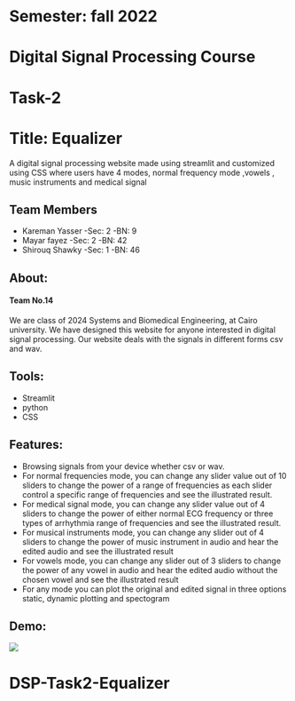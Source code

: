 #    Semester: fall 2022
#    Digital Signal Processing Course
#    Task-2

# Title: Equalizer
A digital signal processing website made using streamlit and customized using CSS where users have 4 modes, normal frequency mode ,vowels , music instruments and medical signal   
## Team Members
  * Kareman Yasser  -Sec: 2   -BN:  9
  * Mayar fayez     -Sec: 2   -BN:  42
  * Shirouq Shawky  -Sec: 1   -BN:  46

## About:
 #### Team No.14
We are class of 2024 Systems and Biomedical Engineering, at Cairo university. We have designed this website for anyone interested in digital signal processing. Our website deals with the signals in different forms csv and wav.

## Tools:
  * Streamlit
  * python
  * CSS

## Features:
  * Browsing signals from your device whether csv or wav.
  * For normal frequencies mode, you can change any slider value out of 10 sliders to change the power of a range of frequencies as each slider control a specific range of     frequencies and see the illustrated result.
  * For medical signal mode, you can change any slider value out of 4 sliders to change the power of either normal ECG frequency or three types of arrhythmia range of frequencies and see the illustrated result.
  * For musical instruments mode, you can change any slider out of 4 sliders to change the power of music instrument in audio and hear the edited audio and see the illustrated result
  * For vowels mode, you can change any slider out of 3 sliders to change the power of any vowel in audio and hear the edited audio without the chosen vowel and see the illustrated result
  * For any mode you can plot the original and edited signal in three options static, dynamic plotting and spectogram 



 ## Demo:
 ![](https://github.com/sbme-tutorials/sbe3110_f22_task2-sbe3110_f22_task2_team-14/blob/main/DEMO.gif)
 

# DSP-Task2-Equalizer
